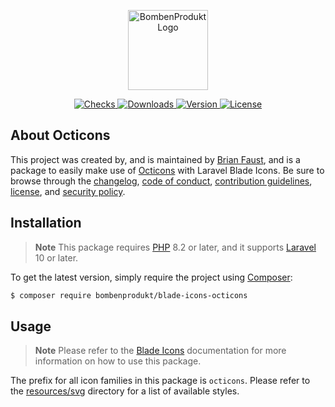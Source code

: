 <p align="center">
    <a href="https://bombenprodukt.com" target="_blank">
        <img src="https://raw.githubusercontent.com/faustbrian/assets/main/logo-text.svg" width="128" alt="BombenProdukt Logo" />
    </a>
</p>

<p align="center">
    <a href="https://github.com/faustbrian/blade-icons-octicons/actions">
        <img src="https://badge.sh/github/check-runs/BombenProdukt/blade-icons-octicons" alt="Checks" />
    </a>
    <a href="https://packagist.org/packages/bombenprodukt/blade-icons-octicons">
        <img src="https://badge.sh/packagist/downloads/BombenProdukt/blade-icons-octicons" alt="Downloads" />
    </a>
    <a href="https://packagist.org/packages/bombenprodukt/blade-icons-octicons">
        <img src="https://badge.sh/packagist/version/BombenProdukt/blade-icons-octicons" alt="Version" />
    </a>
    <a href="https://packagist.org/packages/bombenprodukt/blade-icons-octicons">
        <img src="https://badge.sh/packagist/license/BombenProdukt/blade-icons-octicons" alt="License" />
    </a>
</p>

## About Octicons

This project was created by, and is maintained by [Brian Faust](https://github.com/faustbrian), and is a package to easily make use of [Octicons](https://primer.style/design/foundations/icons) with Laravel Blade Icons. Be sure to browse through the [changelog](CHANGELOG.md), [code of conduct](.github/CODE_OF_CONDUCT.md), [contribution guidelines](.github/CONTRIBUTING.md), [license](LICENSE), and [security policy](.github/SECURITY.md).

## Installation

> **Note**
> This package requires [PHP](https://www.php.net/) 8.2 or later, and it supports [Laravel](https://laravel.com/) 10 or later.

To get the latest version, simply require the project using [Composer](https://getcomposer.org/):

```bash
$ composer require bombenprodukt/blade-icons-octicons
```

## Usage

> **Note**
> Please refer to the [Blade Icons](https://github.com/faustbrian/blade-icons) documentation for more information on how to use this package.

The prefix for all icon families in this package is `octicons`. Please refer to the [resources/svg](/resources/svg) directory for a list of available styles.
